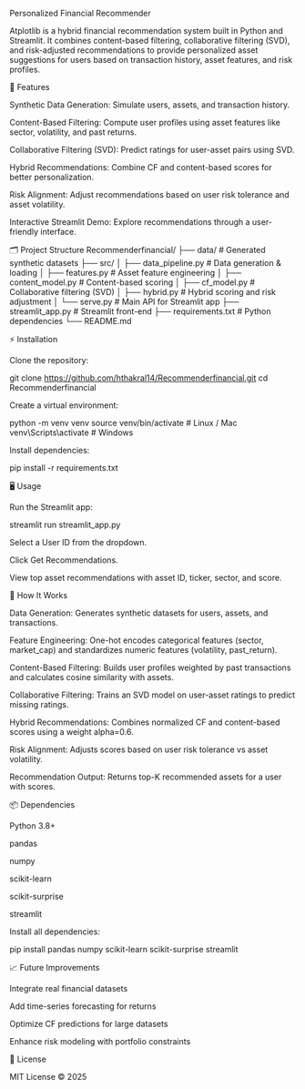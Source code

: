 Personalized Financial Recommender

Atplotlib is a hybrid financial recommendation system built in Python and Streamlit. It combines content-based filtering, collaborative filtering (SVD), and risk-adjusted recommendations to provide personalized asset suggestions for users based on transaction history, asset features, and risk profiles.

🚀 Features

Synthetic Data Generation: Simulate users, assets, and transaction history.

Content-Based Filtering: Compute user profiles using asset features like sector, volatility, and past returns.

Collaborative Filtering (SVD): Predict ratings for user-asset pairs using SVD.

Hybrid Recommendations: Combine CF and content-based scores for better personalization.

Risk Alignment: Adjust recommendations based on user risk tolerance and asset volatility.

Interactive Streamlit Demo: Explore recommendations through a user-friendly interface.

🗂 Project Structure
Recommenderfinancial/
├── data/                   # Generated synthetic datasets
├── src/
│   ├── data_pipeline.py    # Data generation & loading
│   ├── features.py         # Asset feature engineering
│   ├── content_model.py    # Content-based scoring
│   ├── cf_model.py         # Collaborative filtering (SVD)
│   ├── hybrid.py           # Hybrid scoring and risk adjustment
│   └── serve.py            # Main API for Streamlit app
├── streamlit_app.py        # Streamlit front-end
├── requirements.txt        # Python dependencies
└── README.md

⚡ Installation

Clone the repository:

git clone https://github.com/hthakral14/Recommenderfinancial.git
cd Recommenderfinancial


Create a virtual environment:

python -m venv venv
source venv/bin/activate  # Linux / Mac
venv\Scripts\activate     # Windows


Install dependencies:

pip install -r requirements.txt

🖥 Usage

Run the Streamlit app:

streamlit run streamlit_app.py


Select a User ID from the dropdown.

Click Get Recommendations.

View top asset recommendations with asset ID, ticker, sector, and score.

🔧 How It Works

Data Generation: Generates synthetic datasets for users, assets, and transactions.

Feature Engineering: One-hot encodes categorical features (sector, market_cap) and standardizes numeric features (volatility, past_return).

Content-Based Filtering: Builds user profiles weighted by past transactions and calculates cosine similarity with assets.

Collaborative Filtering: Trains an SVD model on user-asset ratings to predict missing ratings.

Hybrid Recommendations: Combines normalized CF and content-based scores using a weight alpha=0.6.

Risk Alignment: Adjusts scores based on user risk tolerance vs asset volatility.

Recommendation Output: Returns top-K recommended assets for a user with scores.

📦 Dependencies

Python 3.8+

pandas

numpy

scikit-learn

scikit-surprise

streamlit

Install all dependencies:

pip install pandas numpy scikit-learn scikit-surprise streamlit

📈 Future Improvements

Integrate real financial datasets

Add time-series forecasting for returns

Optimize CF predictions for large datasets

Enhance risk modeling with portfolio constraints

📄 License

MIT License © 2025

